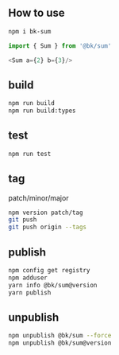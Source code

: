 ## How to use
```bash
npm i bk-sum
```

```js
import { Sum } from '@bk/sum'

<Sum a={2} b={3}/>
```

## build
```bash
npm run build
npm run build:types
```

## test
```bash
npm run test
```

## tag 
patch/minor/major
```bash
npm version patch/tag
git push
git push origin --tags
```

## publish
```bash
npm config get registry
npm adduser
yarn info @bk/sum@version
yarn publish
```

## unpublish
```bash
npm unpublish @bk/sum --force
npm unpublish @bk/sum@version
```

